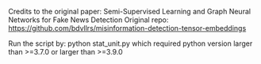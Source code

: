 Credits to the original paper: Semi-Supervised Learning and Graph Neural Networks for Fake News Detection 
Original repo: https://github.com/bdvllrs/misinformation-detection-tensor-embeddings

Run the script by: python stat_unit.py which required python version larger than >=3.7.0 or larger than >=3.9.0
